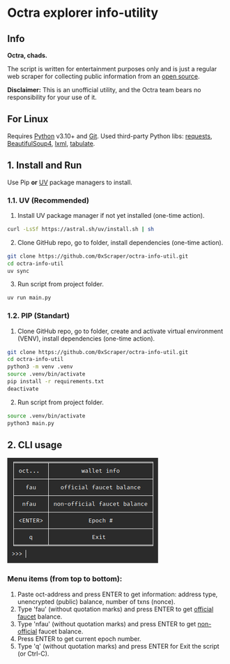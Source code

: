 # Octra explorer info-utility

## Info
**Octra, chads.**

The script is written for entertainment purposes only and is just a regular web scraper for collecting public information from an [open source](https://octrascan.io/).

**Disclaimer:** This is an unofficial utility, and the Octra team bears no responsibility for your use of it.

## For Linux
Requires [Python](https://www.python.org/) v3.10+ and [Git](https://git-scm.com/downloads/linux).
Used third-party Python libs: [requests](https://requests.readthedocs.io/en/latest/), [BeautifulSoup4](https://tedboy.github.io/bs4_doc/), [lxml](https://pypi.org/project/lxml/), [tabulate](https://pypi.org/project/tabulate/).
## 1. Install and Run

Use Pip **or** [UV](https://docs.astral.sh/uv/) package managers to install.
### 1.1. UV (Recommended)
1. Install UV package manager if not yet installed (one-time action).
```sh
curl -LsSf https://astral.sh/uv/install.sh | sh
```
2. Clone GitHub repo, go to folder, install dependencies (one-time action).
```sh
git clone https://github.com/0xScraper/octra-info-util.git
cd octra-info-util
uv sync
```
3. Run script from project folder.
```sh
uv run main.py
```
### 1.2. PIP (Standart)
1. Clone GitHub repo, go to folder, create and activate virtual environment (VENV), install dependencies (one-time action).

```sh
git clone https://github.com/0xScraper/octra-info-util.git
cd octra-info-util
python3 -m venv .venv
source .venv/bin/activate
pip install -r requirements.txt
deactivate
```
2. Run script from project folder.
```sh
source .venv/bin/activate
python3 main.py
```
## 2. CLI usage
![Screen](https://github.com/0xScraper/octra-info-util/blob/main/interface.png)
### Menu items (from top to bottom):
1. Paste oct-address and press ENTER to get information: address type, unencrypted (public) balance, number of txns (nonce).
2. Type 'fau' (without quotation marks) and press ENTER to get [official faucet](https://faucet.octra.network/) balance.
3. Type 'nfau' (without quotation marks) and press ENTER to get [non-official](https://oct-faucet.xme.my.id/) faucet balance.
4. Press ENTER to get current epoch number.
5. Type 'q' (without quotation marks) and press ENTER for Exit the script (or Ctrl-C).

